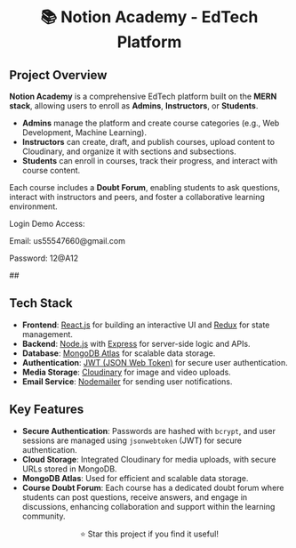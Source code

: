 <h1 align="center">📚 Notion Academy - EdTech Platform</h1>

## <h2>Project Overview</h2>

<p><strong>Notion Academy</strong> is a comprehensive EdTech platform built on the <strong>MERN stack</strong>, allowing users to enroll as <strong>Admins</strong>, <strong>Instructors</strong>, or <strong>Students</strong>.</p>

<ul>
  <li><strong>Admins</strong> manage the platform and create course categories (e.g., Web Development, Machine Learning).</li>
  <li><strong>Instructors</strong> can create, draft, and publish courses, upload content to Cloudinary, and organize it with sections and subsections.</li>
  <li><strong>Students</strong> can enroll in courses, track their progress, and interact with course content.</li>
</ul>

<p>Each course includes a <strong>Doubt Forum</strong>, enabling students to ask questions, interact with instructors and peers, and foster a collaborative learning environment.</p>
<p>Login Demo Access:</p>
<p>Email: us55547660@gmail.com</p>
<p>Password: 12@A12</p>
## <h2>Tech Stack</h2>

<ul>
  <li><strong>Frontend</strong>: <a href="https://reactjs.org/">React.js</a> for building an interactive UI and <a href="https://redux.js.org/">Redux</a> for state management.</li>
  <li><strong>Backend</strong>: <a href="https://nodejs.org/">Node.js</a> with <a href="https://expressjs.com/">Express</a> for server-side logic and APIs.</li>
  <li><strong>Database</strong>: <a href="https://www.mongodb.com/cloud/atlas">MongoDB Atlas</a> for scalable data storage.</li>
  <li><strong>Authentication</strong>: <a href="https://jwt.io/">JWT (JSON Web Token)</a> for secure user authentication.</li>
  <li><strong>Media Storage</strong>: <a href="https://cloudinary.com/">Cloudinary</a> for image and video uploads.</li>
  <li><strong>Email Service</strong>: <a href="https://nodemailer.com/">Nodemailer</a> for sending user notifications.</li>
</ul>

## <h2>Key Features</h2>

<ul>
  <li><strong>Secure Authentication</strong>: Passwords are hashed with <code>bcrypt</code>, and user sessions are managed using <code>jsonwebtoken</code> (JWT) for secure authentication.</li>
  <li><strong>Cloud Storage</strong>: Integrated Cloudinary for media uploads, with secure URLs stored in MongoDB.</li>
  <li><strong>MongoDB Atlas</strong>: Used for efficient and scalable data storage.</li>
  <li><strong>Course Doubt Forum</strong>: Each course has a dedicated doubt forum where students can post questions, receive answers, and engage in discussions, enhancing collaboration and support within the learning community.</li>
</ul>

<p align="center">⭐️ Star this project if you find it useful!</p>
